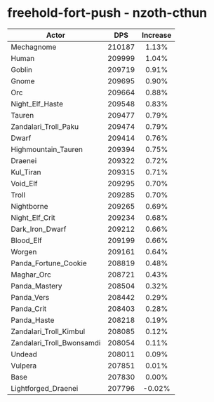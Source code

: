 # freehold-fort-push - nzoth-cthun
| Actor | DPS | Increase |
|---|:---:|:---:|
|Mechagnome|210187|1.13%|
|Human|209999|1.04%|
|Goblin|209719|0.91%|
|Gnome|209695|0.90%|
|Orc|209664|0.88%|
|Night_Elf_Haste|209548|0.83%|
|Tauren|209477|0.79%|
|Zandalari_Troll_Paku|209474|0.79%|
|Dwarf|209414|0.76%|
|Highmountain_Tauren|209394|0.75%|
|Draenei|209322|0.72%|
|Kul_Tiran|209315|0.71%|
|Void_Elf|209295|0.70%|
|Troll|209285|0.70%|
|Nightborne|209265|0.69%|
|Night_Elf_Crit|209234|0.68%|
|Dark_Iron_Dwarf|209212|0.66%|
|Blood_Elf|209199|0.66%|
|Worgen|209161|0.64%|
|Panda_Fortune_Cookie|208819|0.48%|
|Maghar_Orc|208721|0.43%|
|Panda_Mastery|208504|0.32%|
|Panda_Vers|208442|0.29%|
|Panda_Crit|208403|0.28%|
|Panda_Haste|208218|0.19%|
|Zandalari_Troll_Kimbul|208085|0.12%|
|Zandalari_Troll_Bwonsamdi|208054|0.11%|
|Undead|208011|0.09%|
|Vulpera|207851|0.01%|
|Base|207830|0.00%|
|Lightforged_Draenei|207796|-0.02%|
